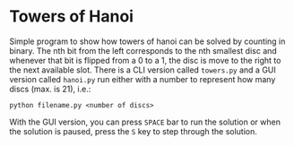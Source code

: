 # Towers of Hanoi
Simple program to show how towers of hanoi can be solved by counting in binary. The nth bit from the left corresponds to the nth smallest disc and whenever that bit is flipped from a 0 to a 1, the disc is move to the right to the next available slot.
There is a CLI version called `towers.py` and a GUI version called `hanoi.py` run either with a number to represent how many discs (max. is 21), i.e.:
```
python filename.py <number of discs>
```
With the GUI version, you can press `SPACE` bar to run the solution or when the solution is paused, press the `S` key to step through the solution.
